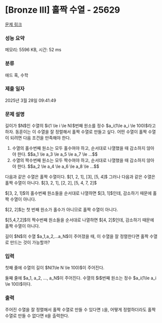 # [Bronze III] 홀짝 수열 - 25629 

[문제 링크](https://www.acmicpc.net/problem/25629) 

### 성능 요약

메모리: 5596 KB, 시간: 52 ms

### 분류

애드 혹, 수학

### 제출 일자

2025년 3월 28일 09:41:49

### 문제 설명

<p>길이가 $N$인 수열의 $i(1 \le i \le N)$번째 원소를 정수 $a_i(1\le a_i \le 100)$라고 하자. 동훈이는 이 수열을 잘 정렬해서 홀짝 수열로 만들고 싶다. 어떤 수열이 홀짝 수열이 되려면 다음 조건을 만족해야 한다.</p>

<ol>
	<li>수열의 홀수번째 원소는 모두 홀수여야 하고, 순서대로 나열했을 때 감소하지 않아야 한다. $$a_1 \le a_3 \le a_5 \le a_7 \le ...$$</li>
	<li>수열의 짝수번째 원소는 모두 짝수여야 하고, 순서대로 나열했을 때 감소하지 않아야 한다. $$a_2 \le a_4 \le a_6 \le a_8 \le ...$$</li>
</ol>

<p>다음과 같은 수열은 홀짝 수열이다. $[1, 2, 1], [3], [5, 4]$ 그러나 다음과 같은 수열은 홀짝 수열이 아니다. $[3, 2, 1], [2, 2], [5, 4, 7, 2]$</p>

<p>$[3, 2, 1]$의 홀수번째 원소들을 순서대로 나열하면 $[3, 1]$인데, 감소하기 때문에 홀짝 수열이 아니다.</p>

<p>$[2, 2]$는 첫 번째 원소가 홀수가 아니므로 홀짝 수열이 아니다.</p>

<p>$[5,4,7,2]$의 짝수번째 원소들을 순서대로 나열하면 $[4, 2]$인데, 감소하기 때문에 홀짝 수열이 아니다.</p>

<p>길이 $N$의 수열 $a_1,a_2,…a_N$이 주어졌을 때, 이 수열을 잘 정렬한다면 홀짝 수열로 만드는 것이 가능할까?</p>

### 입력 

 <p>첫째 줄에 수열의 길이 $N(1\le N \le 100)$이 주어진다.</p>

<p>둘째 줄에 $a_1, a_2, ..., a_N$이 주어진다. 수열의 $i$번째 원소는 정수 $a_i(1\le a_i \le 100)$이다.</p>

### 출력 

 <p>주어진 수열을 잘 정렬해서 홀짝 수열로 만들 수 있다면 <code>1</code>을, 어떻게 정렬하더라도 홀짝 수열로 만들 수 없다면 <code>0</code>을 출력한다.</p>

